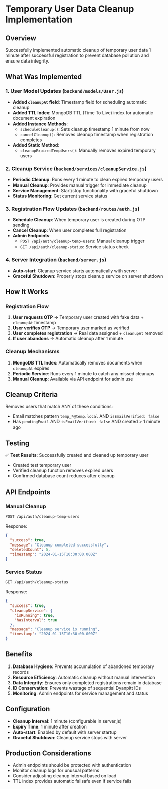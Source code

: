 # Temporary User Data Cleanup Implementation

## Overview
Successfully implemented automatic cleanup of temporary user data 1 minute after successful registration to prevent database pollution and ensure data integrity.

## What Was Implemented

### 1. User Model Updates (`backend/models/User.js`)
- **Added `cleanupAt` field**: Timestamp field for scheduling automatic cleanup
- **Added TTL Index**: MongoDB TTL (Time To Live) index for automatic document expiration
- **Added Instance Methods**:
  - `scheduleCleanup()`: Sets cleanup timestamp 1 minute from now
  - `cancelCleanup()`: Removes cleanup timestamp when registration completes
- **Added Static Method**:
  - `cleanupExpiredTempUsers()`: Manually removes expired temporary users

### 2. Cleanup Service (`backend/services/cleanupService.js`)
- **Periodic Cleanup**: Runs every 1 minute to clean expired temporary users
- **Manual Cleanup**: Provides manual trigger for immediate cleanup
- **Service Management**: Start/stop functionality with graceful shutdown
- **Status Monitoring**: Get current service status

### 3. Registration Flow Updates (`backend/routes/auth.js`)
- **Schedule Cleanup**: When temporary user is created during OTP sending
- **Cancel Cleanup**: When user completes full registration
- **Admin Endpoints**:
  - `POST /api/auth/cleanup-temp-users`: Manual cleanup trigger
  - `GET /api/auth/cleanup-status`: Service status check

### 4. Server Integration (`backend/server.js`)
- **Auto-start**: Cleanup service starts automatically with server
- **Graceful Shutdown**: Properly stops cleanup service on server shutdown

## How It Works

### Registration Flow
1. **User requests OTP** → Temporary user created with fake data + `cleanupAt` timestamp
2. **User verifies OTP** → Temporary user marked as verified
3. **User completes registration** → Real data assigned + `cleanupAt` removed
4. **If user abandons** → Automatic cleanup after 1 minute

### Cleanup Mechanisms
1. **MongoDB TTL Index**: Automatically removes documents when `cleanupAt` expires
2. **Periodic Service**: Runs every 1 minute to catch any missed cleanups
3. **Manual Cleanup**: Available via API endpoint for admin use

## Cleanup Criteria
Removes users that match ANY of these conditions:
- Email matches pattern `temp_*@temp.local` AND `isEmailVerified: false`
- Has `pendingEmail` AND `isEmailVerified: false` AND created > 1 minute ago

## Testing
✅ **Test Results**: Successfully created and cleaned up temporary user
- Created test temporary user
- Verified cleanup function removes expired users
- Confirmed database count reduces after cleanup

## API Endpoints

### Manual Cleanup
```bash
POST /api/auth/cleanup-temp-users
```
Response:
```json
{
  "success": true,
  "message": "Cleanup completed successfully",
  "deletedCount": 5,
  "timestamp": "2024-01-15T10:30:00.000Z"
}
```

### Service Status
```bash
GET /api/auth/cleanup-status
```
Response:
```json
{
  "success": true,
  "cleanupService": {
    "isRunning": true,
    "hasInterval": true
  },
  "message": "Cleanup service is running",
  "timestamp": "2024-01-15T10:30:00.000Z"
}
```

## Benefits
1. **Database Hygiene**: Prevents accumulation of abandoned temporary records
2. **Resource Efficiency**: Automatic cleanup without manual intervention
3. **Data Integrity**: Ensures only completed registrations remain in database
4. **ID Conservation**: Prevents wastage of sequential Dyanpitt IDs
5. **Monitoring**: Admin endpoints for service management and status

## Configuration
- **Cleanup Interval**: 1 minute (configurable in server.js)
- **Expiry Time**: 1 minute after creation
- **Auto-start**: Enabled by default with server startup
- **Graceful Shutdown**: Cleanup service stops with server

## Production Considerations
- Admin endpoints should be protected with authentication
- Monitor cleanup logs for unusual patterns
- Consider adjusting cleanup interval based on load
- TTL index provides automatic failsafe even if service fails